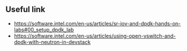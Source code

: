 ## Useful link
- https://software.intel.com/en-us/articles/sr-iov-and-dpdk-hands-on-labs#00_setup_dpdk_lab
- https://software.intel.com/en-us/articles/using-open-vswitch-and-dpdk-with-neutron-in-devstack
